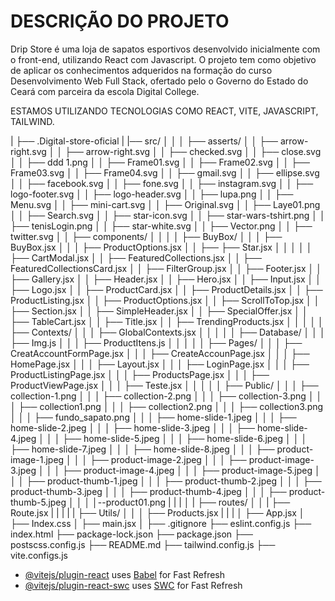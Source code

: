 
<h1>DESCRIÇÃO DO PROJETO</h1>

Drip Store é uma loja de sapatos esportivos desenvolvido inicialmente com o front-end, utilizando React com Javascript. O projeto tem como objetivo de aplicar os conhecimentos adqueridos na formação do curso Desenvolvimento Web Full Stack, ofertado pelo o Governo do Estado do Ceará com parceira da escola Digital College.

ESTAMOS UTILIZANDO TECNOLOGIAS COMO REACT, VITE, JAVASCRIPT, TAILWIND.




|    ├── .Digital-store-oficial
|    |── src/
│    │
│    ├── asserts/
│    │    ├── arrow-right.svg
│    │    ├── arrow-right.svg
│    │    ├── checked.svg
│    │    ├── close.svg
│    │    ├── ddd 1.png
│    │    ├── Frame01.svg
│    │    ├── Frame02.svg
│    │    ├── Frame03.svg
│    │    ├── Frame04.svg
│    │    ├── gmail.svg
│    │    ├── ellipse.svg
│    │    ├── facebook.svg
│    │    ├── fone.svg
│    │    ├── instagram.svg
│    │    ├── logo-footer.svg
│    │    ├── logo-header.svg
│    │    ├── lupa.png
│    │    ├── Menu.svg
│    │    ├── mini-cart.svg
│    │    ├── Original.svg
│    │    ├── Laye01.png
│    │    ├── Search.svg
│    │    ├── star-icon.svg
│    │    ├── star-wars-tshirt.png
│    │    ├── tenisLogin.png
│    │    ├── star-white.svg
│    │    ├── Vector.png
│    │    ├── twitter.svg
│
│    ├── components/
│    │
│    │    ├── BuyBox/
│    │    │   ├── BuyBox.jsx
│    │    │   ├── ProductOptions.jsx
│    │    ├── ├── Star.jsx
│    │    │
│    │    ├── CartModal.jsx
│    │    ├── FeaturedCollections.jsx
│    │    ├── FeaturedCollectionsCard.jsx
│    │    ├── FilterGroup.jsx
│    │    ├── Footer.jsx
│    │    ├── Gallery.jsx
│    │    ├── Header.jsx
│    │    ├── Hero.jsx
│    │    ├── Input.jsx
│    │    ├── Logo.jsx
│    │    ├── ProductCard.jsx
│    │    ├── ProductDetails.jsx
│    │    ├── ProductListing.jsx
│    │    ├── ProductOptions.jsx
│    │    ├── ScrollToTop.jsx
│    │    ├── Section.jsx
│    │    ├── SimpleHeader.jsx
│    │    ├── SpecialOffer.jsx
│    │    ├── TableCart.jsx
│    │    ├── Title.jsx
│    │    ├── TrendingProducts.jsx
│    │    │
│    │    ├── Contexts/
│    │    │   ├── GlobalContexts.jsx
│    │    │
│    │    ├── Database/
│    │    │   ├── Img.js
│    │    │   ├── ProductItens.js
│    │    │
│    │    ├── Pages/
│    │    │   ├── CreatAccountFormPage.jsx
│    │    │   ├── CreateAccounPage.jsx
│    │    │   ├── HomePage.jsx
│    │    │   ├── Layout.jsx
│    │    │   ├── LoginPage.jsx
│    │    │   ├── ProductListingPage.jsx
│    │    │   ├── ProductsPage.jsx
│    │    │   ├── ProductViewPage.jsx
│    │    │   ├── Teste.jsx
│    │    │
│    │    ├── Public/
│    │    │   ├── collection-1.png
│    │    │   ├── collection-2.png
│    │    │   ├── collection-3.png
│    │    │   ├── collection1.png
│    │    │   ├── collection2.png
│    │    │   ├── collection3.png
│    │    │   ├── fundo_sapato.png
│    │    │   ├── home-slide-1.jpeg
│    │    │   ├── home-slide-2.jpeg
│    │    │   ├── home-slide-3.jpeg
│    │    │   ├── home-slide-4.jpeg
│    │    │   ├── home-slide-5.jpeg
│    │    │   ├── home-slide-6.jpeg
│    │    │   ├── home-slide-7.jpeg
│    │    │   ├── home-slide-8.jpeg
│    │    │   ├── product-image-1.jpeg
│    │    │   ├── product-image-2.jpeg
│    │    │   ├── product-image-3.jpeg
│    │    │   ├── product-image-4.jpeg
│    │    │   ├── product-image-5.jpeg
│    │    │   ├── product-thumb-1.jpeg
│    │    │   ├── product-thumb-2.jpeg
│    │    │   ├── product-thumb-3.jpeg
│    │    │   ├── product-thumb-4.jpeg
│    │    │   ├── product-thumb-5.jpeg
│    │    │   │--product01.png
|    |    |
│    |    ├── routes/
│    │    |    ├── Route.jsx
|    |    |
|    |    ├── Utils/
│    │    │   ├── Products.jsx
|    |    |
│    ├── App.jsx
│    ├── Index.css
│    ├── main.jsx
│
├── .gitignore
├── eslint.config.js
├── index.html
├── package-lock.json
├── package.json
├── postscss.config.js
├── README.md
├── tailwind.config.js
├── vite.configs.js



- [@vitejs/plugin-react](https://github.com/vitejs/vite-plugin-react/blob/main/packages/plugin-react/README.md) uses [Babel](https://babeljs.io/) for Fast Refresh
- [@vitejs/plugin-react-swc](https://github.com/vitejs/vite-plugin-react-swc) uses [SWC](https://swc.rs/) for Fast Refresh
